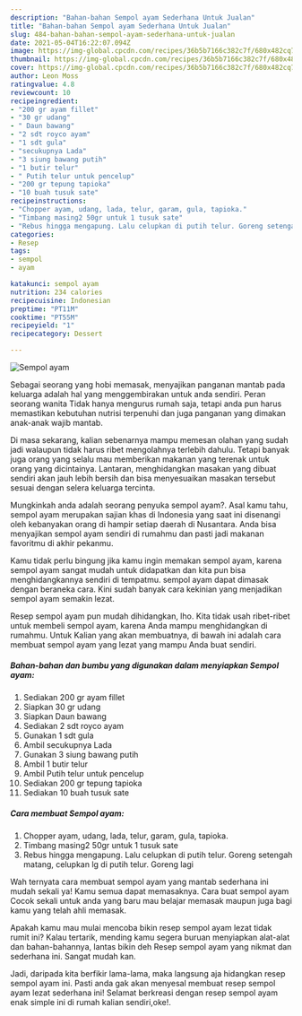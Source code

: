 ```yaml
---
description: "Bahan-bahan Sempol ayam Sederhana Untuk Jualan"
title: "Bahan-bahan Sempol ayam Sederhana Untuk Jualan"
slug: 484-bahan-bahan-sempol-ayam-sederhana-untuk-jualan
date: 2021-05-04T16:22:07.094Z
image: https://img-global.cpcdn.com/recipes/36b5b7166c382c7f/680x482cq70/sempol-ayam-foto-resep-utama.jpg
thumbnail: https://img-global.cpcdn.com/recipes/36b5b7166c382c7f/680x482cq70/sempol-ayam-foto-resep-utama.jpg
cover: https://img-global.cpcdn.com/recipes/36b5b7166c382c7f/680x482cq70/sempol-ayam-foto-resep-utama.jpg
author: Leon Moss
ratingvalue: 4.8
reviewcount: 10
recipeingredient:
- "200 gr ayam fillet"
- "30 gr udang"
- " Daun bawang"
- "2 sdt royco ayam"
- "1 sdt gula"
- "secukupnya Lada"
- "3 siung bawang putih"
- "1 butir telur"
- " Putih telur untuk pencelup"
- "200 gr tepung tapioka"
- "10 buah tusuk sate"
recipeinstructions:
- "Chopper ayam, udang, lada, telur, garam, gula, tapioka."
- "Timbang masing2 50gr untuk 1 tusuk sate"
- "Rebus hingga mengapung. Lalu celupkan di putih telur. Goreng setengah matang, celupkan lg di putih telur. Goreng lagi"
categories:
- Resep
tags:
- sempol
- ayam

katakunci: sempol ayam 
nutrition: 234 calories
recipecuisine: Indonesian
preptime: "PT11M"
cooktime: "PT55M"
recipeyield: "1"
recipecategory: Dessert

---
```



![Sempol ayam](https://img-global.cpcdn.com/recipes/36b5b7166c382c7f/680x482cq70/sempol-ayam-foto-resep-utama.jpg)

Sebagai seorang yang hobi memasak, menyajikan panganan mantab pada keluarga adalah hal yang menggembirakan untuk anda sendiri. Peran seorang  wanita Tidak hanya mengurus rumah saja, tetapi anda pun harus memastikan kebutuhan nutrisi terpenuhi dan juga panganan yang dimakan anak-anak wajib mantab.

Di masa  sekarang, kalian sebenarnya mampu memesan olahan yang sudah jadi walaupun tidak harus ribet mengolahnya terlebih dahulu. Tetapi banyak juga orang yang selalu mau memberikan makanan yang terenak untuk orang yang dicintainya. Lantaran, menghidangkan masakan yang dibuat sendiri akan jauh lebih bersih dan bisa menyesuaikan masakan tersebut sesuai dengan selera keluarga tercinta. 



Mungkinkah anda adalah seorang penyuka sempol ayam?. Asal kamu tahu, sempol ayam merupakan sajian khas di Indonesia yang saat ini disenangi oleh kebanyakan orang di hampir setiap daerah di Nusantara. Anda bisa menyajikan sempol ayam sendiri di rumahmu dan pasti jadi makanan favoritmu di akhir pekanmu.

Kamu tidak perlu bingung jika kamu ingin memakan sempol ayam, karena sempol ayam sangat mudah untuk didapatkan dan kita pun bisa menghidangkannya sendiri di tempatmu. sempol ayam dapat dimasak dengan beraneka cara. Kini sudah banyak cara kekinian yang menjadikan sempol ayam semakin lezat.

Resep sempol ayam pun mudah dihidangkan, lho. Kita tidak usah ribet-ribet untuk membeli sempol ayam, karena Anda mampu menghidangkan di rumahmu. Untuk Kalian yang akan membuatnya, di bawah ini adalah cara membuat sempol ayam yang lezat yang mampu Anda buat sendiri.

<!--inarticleads1-->

##### Bahan-bahan dan bumbu yang digunakan dalam menyiapkan Sempol ayam:

1. Sediakan 200 gr ayam fillet
1. Siapkan 30 gr udang
1. Siapkan  Daun bawang
1. Sediakan 2 sdt royco ayam
1. Gunakan 1 sdt gula
1. Ambil secukupnya Lada
1. Gunakan 3 siung bawang putih
1. Ambil 1 butir telur
1. Ambil  Putih telur untuk pencelup
1. Sediakan 200 gr tepung tapioka
1. Sediakan 10 buah tusuk sate




<!--inarticleads2-->

##### Cara membuat Sempol ayam:

1. Chopper ayam, udang, lada, telur, garam, gula, tapioka.
1. Timbang masing2 50gr untuk 1 tusuk sate
1. Rebus hingga mengapung. Lalu celupkan di putih telur. Goreng setengah matang, celupkan lg di putih telur. Goreng lagi




Wah ternyata cara membuat sempol ayam yang mantab sederhana ini mudah sekali ya! Kamu semua dapat memasaknya. Cara buat sempol ayam Cocok sekali untuk anda yang baru mau belajar memasak maupun juga bagi kamu yang telah ahli memasak.

Apakah kamu mau mulai mencoba bikin resep sempol ayam lezat tidak rumit ini? Kalau tertarik, mending kamu segera buruan menyiapkan alat-alat dan bahan-bahannya, lantas bikin deh Resep sempol ayam yang nikmat dan sederhana ini. Sangat mudah kan. 

Jadi, daripada kita berfikir lama-lama, maka langsung aja hidangkan resep sempol ayam ini. Pasti anda gak akan menyesal membuat resep sempol ayam lezat sederhana ini! Selamat berkreasi dengan resep sempol ayam enak simple ini di rumah kalian sendiri,oke!.

